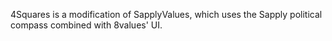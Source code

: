 4Squares is a modification of SapplyValues, which uses the Sapply political compass combined with 8values' UI.
